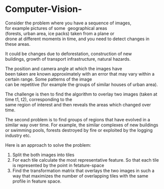 # Computer-Vision-

Consider the problem where you have a sequence of images, for example pictures of some  geographical areas  (forests, urban area, ice packs) taken from a plane or drone at different moments in time, and you need to detect changes in these areas.  

It could be changes due to deforestation, construction of new buildings, growth of transport infrastructure, natural hazards.

The position and camera angle at which the images have been taken are known approximately with an error that may vary within a certain range. Some patterns of the image can be repetitive (for example the groups of similar houses of urban area).​ 

The challenge is then to find the algorithm to overlay two images (taken at time t1, t2), corresponding to the same region of interest and then reveals the areas which changed over time. 

The second problem is to find groups of regions that have evolved in a similar way over time. For example, the similar complexes of new buildings or swimming pools, forests destroyed by fire or exploited by the logging industry etc. 

Here is an approach to solve the problem:

1. Split the both images into tiles
2. For each tile calculate the most representative feature. So that each tile  is represented by the point in fetature-space
3. Find the transformation matrix that overlays the two images in such a way that maximizes the number of overlapping tiles with the same profile in feature space. 
